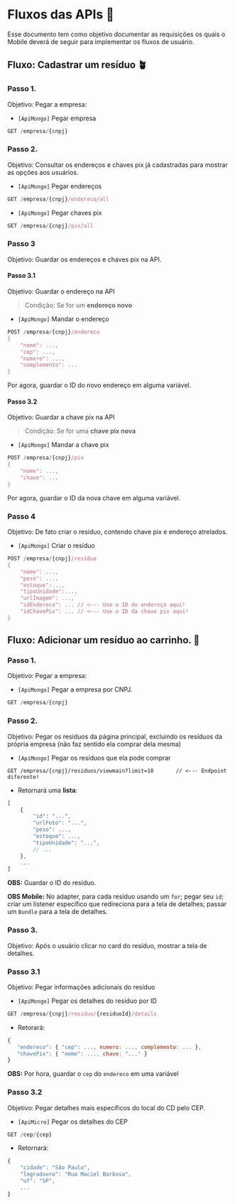 # Fluxos das APIs 🪼
Esse documento tem como objetivo documentar as requisições os quais o Mobile deverá de seguir para implementar os fluxos de usuário.

## Fluxo: Cadastrar um resíduo 🪴
### Passo 1.
Objetivo: Pegar a empresa:

* `[ApiMongo]` Pegar empresa 
```js
GET /empresa/{cnpj}
```


### Passo 2.
Objetivo: Consultar os endereços e chaves pix já cadastradas para mostrar as opções aos usuários.

* `[ApiMongo]` Pegar endereços
```js
GET /empresa/{cnpj}/endereco/all
```
* `[ApiMongo]` Pegar chaves pix
```js
GET /empresa/{cnpj}/pix/all
```

### Passo 3
Objetivo: Guardar os endereços e chaves pix na API.

#### Passo 3.1

Objetivo: Guardar o endereço na API
> Condição: Se for um **endereço novo**


* `[ApiMongo]` Mandar o endereço
```js
POST /empresa/{cnpj}/endereco
{
    "nome": ...,
    "cep": ...,
    "numero": ...,
    "complemento": ...
}
```

Por agora, guardar o ID do novo endereço em alguma variável.

#### Passo 3.2
Objetivo: Guardar a chave pix na API
> Condição: Se for uma **chave pix nova**


* `[ApiMongo]` Mandar a chave pix
```js
POST /empresa/{cnpj}/pix
{
    "nome": ...,
    "chave": ...
}
```


Por agora, guardar o ID da nova chave em alguma variável.

### Passo 4
Objetivo: De fato criar o resíduo, contendo chave pix e endereço atrelados.

* `[ApiMongo]` Criar o resíduo
```js
POST /empresa/{cnpj}/residuo
{
    "nome": ...,
    "peso": ...,
    "estoque":...,
    "tipoUnidade":...,
    "urlImagem": ...,
    "idEndereco": ... // <--- Use o ID do endereço aqui!
    "idChavePix": ... // <--- Use o ID da chave pix aqui!
}
```


## Fluxo: Adicionar um resíduo ao carrinho. 🛒

### Passo 1.
Objetivo: Pegar a empresa:

* `[ApiMongo]` Pegar a empresa por CNPJ.
```js
GET /empresa/{cnpj}
```

### Passo 2.
Objetivo: Pegar os resíduos da página principal, excluindo os resíduos da própria empresa (não faz sentido ela comprar dela mesma)

* `[ApiMongo]` Pegar os resíduos que ela pode comprar
```
GET /empresa/{cnpj}/residuos/viewmain?limit=10       // <--- Endpoint diferente!
```

* Retornará uma **lista**:
```js
[
    {
        "id": "...",
        "urlFoto": "...",
        "peso": ...,
        "estoque": ...,
        "tipoUnidade": "...",
        // ...
    },
    ...
]
```

**OBS:** Guardar o ID do resíduo.

**OBS Mobile:** No adapter, para cada resíduo usando um `for`; pegar seu `id`; criar um listener específico que redireciona para a tela de detalhes; passar um `Bundle` para a tela de detalhes.

### Passo 3.
Objetivo: Após o usuário clicar no card do resíduo, mostrar a tela de detalhes.

### Passo 3.1
Objetivo: Pegar informações adicionais do resíduo

* `[ApiMongo]` Pegar os detalhes do resíduo por ID
```js
GET /empresa/{cnpj}/residuo/{residuoId}/details
```
* Retorará:
```js
{ 
   "endereco": { "cep": ..., numero: ..., complemento: ... },
   "chavePix": { "nome": ..., chave: "..." }
}
```


**OBS:** Por hora, guardar o `cep` do `endereco` em uma variável

### Passo 3.2
Objetivo: Pegar detalhes mais específicos do local do CD pelo CEP.

* `[ApiMicro]` Pegar os detalhes do CEP

```js
GET /cep/{cep}
```
* Retornará:
```js
{
    "cidade": "São Paulo",
    "logradouro": "Rua Maciel Barbosa",
    "uf": "SP", 
    ...
}
```
